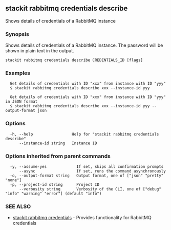 ## stackit rabbitmq credentials describe

Shows details of credentials of a RabbitMQ instance

### Synopsis

Shows details of credentials of a RabbitMQ instance. The password will be shown in plain text in the output.

```
stackit rabbitmq credentials describe CREDENTIALS_ID [flags]
```

### Examples

```
  Get details of credentials with ID "xxx" from instance with ID "yyy"
  $ stackit rabbitmq credentials describe xxx --instance-id yyy

  Get details of credentials with ID "xxx" from instance with ID "yyy" in JSON format
  $ stackit rabbitmq credentials describe xxx --instance-id yyy --output-format json
```

### Options

```
  -h, --help                 Help for "stackit rabbitmq credentials describe"
      --instance-id string   Instance ID
```

### Options inherited from parent commands

```
  -y, --assume-yes             If set, skips all confirmation prompts
      --async                  If set, runs the command asynchronously
  -o, --output-format string   Output format, one of ["json" "pretty" "none"]
  -p, --project-id string      Project ID
      --verbosity string       Verbosity of the CLI, one of ["debug" "info" "warning" "error"] (default "info")
```

### SEE ALSO

* [stackit rabbitmq credentials](./stackit_rabbitmq_credentials.md)	 - Provides functionality for RabbitMQ credentials

